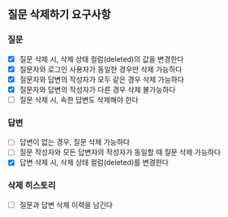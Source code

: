 ## 질문 삭제하기 요구사항

### 질문
- [x] 질문 삭제 시, 삭제 상태 컬럼(deleted)의 값을 변경한다
- [x] 질문자와 로그인 사용자가 동일한 경우만 삭제 가능하다
- [x] 질문자와 답변의 작성자가 모두 같은 경우 삭제 가능하다
- [x] 질문자와 답변의 작성자가 다른 경우 삭제 불가능하다
- [ ] 질문 삭제 시, 속한 답변도 삭제해야 한다

### 답변
- [ ] 답변이 없는 경우, 질문 삭제 가능하다
- [ ] 질문 작성자와 모든 답변자의 작성자가 동일할 때 질문 삭제 가능하다
- [x] 답변 삭제 시, 삭제 상태 컬럼(deleted)를 변경한다

### 삭제 히스토리
- [ ] 질문과 답변 삭제 이력을 남긴다